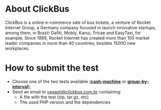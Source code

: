 About ClickBus
================
ClickBus is a online e-commerce sale of bus tickets, a venture of Rocket Internet Group, a Germany company focused in launch innovative startups, among them, in Brazil: Dafiti, Mobly, Kanui, Tricae and EasyTaxi, for example.
Since 1999, Rocket Internet has created more than 100 market leader companies in more than 40 countries, besides 15000 new workplaces.

How to submit the test
======================

* Choose one of the two tests available ([**cash-machine**](https://github.com/RocketBus/developers/tree/master/want-to-be-clickbus/cash-machine) or [**group-by-interval**](https://github.com/RocketBus/developers/tree/master/want-to-be-clickbus/group-by-interval));
* Send an email to vagasti@clickbus.com.br containing:
  * A file with the test (zip, tar.gz, etc)
  * The used PHP version and the dependencies



